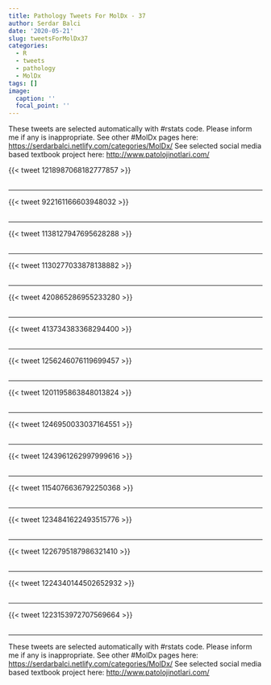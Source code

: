 ```yaml
---
title: Pathology Tweets For MolDx - 37
author: Serdar Balci
date: '2020-05-21'
slug: tweetsForMolDx37
categories:
  - R
  - tweets
  - pathology
  - MolDx
tags: []
image:
  caption: ''
  focal_point: ''
---
```



These tweets are selected automatically with #rstats code. Please inform me if any is inappropriate.
See other #MolDx pages here: https://serdarbalci.netlify.com/categories/MolDx/ 
See selected social media based textbook project here: http://www.patolojinotlari.com/

{{< tweet 1218987068182777857 >}}
<br>
<br>
<hr>
{{< tweet 922161166603948032 >}}
<br>
<br>
<hr>
{{< tweet 1138127947695628288 >}}
<br>
<br>
<hr>
{{< tweet 1130277033878138882 >}}
<br>
<br>
<hr>
{{< tweet 420865286955233280 >}}
<br>
<br>
<hr>
{{< tweet 413734383368294400 >}}
<br>
<br>
<hr>
{{< tweet 1256246076119699457 >}}
<br>
<br>
<hr>
{{< tweet 1201195863848013824 >}}
<br>
<br>
<hr>
{{< tweet 1246950033037164551 >}}
<br>
<br>
<hr>
{{< tweet 1243961262997999616 >}}
<br>
<br>
<hr>
{{< tweet 1154076636792250368 >}}
<br>
<br>
<hr>
{{< tweet 1234841622493515776 >}}
<br>
<br>
<hr>
{{< tweet 1226795187986321410 >}}
<br>
<br>
<hr>
{{< tweet 1224340144502652932 >}}
<br>
<br>
<hr>
{{< tweet 1223153972707569664 >}}
<br>
<br>
<hr>


These tweets are selected automatically with #rstats code. Please inform me if any is inappropriate.
See other #MolDx pages here: https://serdarbalci.netlify.com/categories/MolDx/ 
See selected social media based textbook project here: http://www.patolojinotlari.com/
